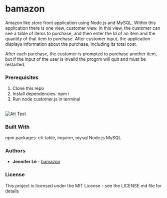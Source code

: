 # bamazon
Amazon like store front application using Node.js and MySQL.
Within this application there is one view, customer view. In this view, the customer can see a table of items to purchase, and then enter the Id of an item and the quantity of that item to purchase. After customer input, the application displays information about the purchase, including its total cost.

After each purchase, the customer is prompted to purchase another item, but if the input of the user is invalid the progrm will quit and must be restarted.

### Prerequisites
  1. Clone this repo
  2. Install dependencies: npm i
  3. Run node customer.js in terminal 
 ##
 
![Alt Text](https://media.giphy.com/media/oNFez0pILvi2q6crtj/giphy.gif)

### Built With 
npm packages: 
  cli-table, inquirer, mysql
Node.js
MySQL

### Authors

* **Jennifer Lê** - [bamazon](https://github.com/jnnnle)


### License
This project is licensed under the MIT License - see the LICENSE.md file for details
